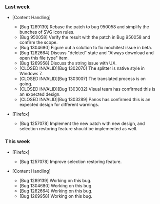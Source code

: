 ### Last week

* [Content Handling]
  - [Bug 1289139] Rebase the patch to bug 950058 and simplify the bunches of SVG icon rules.
  - [Bug 950058] Verify the result with the patch in Bug 950058 and confirm the scope.
  - [Bug 1304680] Figure out a solution to fix mochitest issue in beta.
  - [Bug 1282664] Discuss "deleted" state and "Always download and open this file type" item.
  - [Bug 1269958] Discuss the string issue with UX.
  - [CLOSED INVALID][Bug 1302070] The splitter is native style in Windows 7.
  - [CLOSED INVALID][Bug 1303007] The translated process is on going.
  - [CLOSED INVALID][Bug 1303032] Visual team has confirmed this is an expected design.
  - [CLOSED INVALID][Bug 1303289] Panos has confirmed this is an expected design for different warnings.

* [Firefox]
  - [Bug 1257078] Implement the new patch with new design, and selection restoring feature should be implemented as well.

### This week

* [Firefox]
  - [Bug 1257078] Improve selection restoring feature.

* [Content Handling]
  - [Bug 1289139] Working on this bug.
  - [Bug 1304680] Working on this bug.
  - [Bug 1282664] Working on this bug.
  - [Bug 1269958] Working on this bug.
